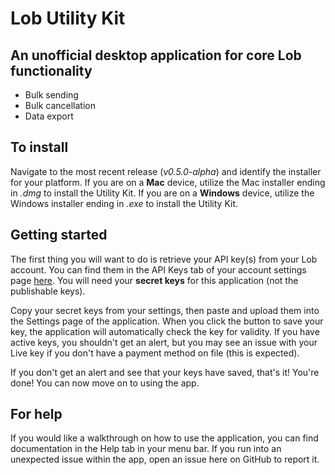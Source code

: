 # Lob Utility Kit
## An unofficial desktop application for core Lob functionality
- Bulk sending
- Bulk cancellation
- Data export

## To install
Navigate to the most recent release (*v0.5.0-alpha*) and identify the installer for your platform. If you are on a **Mac** device, utilize the Mac installer ending in *.dmg* to install the Utility Kit. If you are on a **Windows** device, utilize the Windows installer ending in *.exe* to install the Utility Kit.

## Getting started
The first thing you will want to do is retrieve your API key(s) from your Lob account. You can find them in the API Keys tab of your account settings page [here](dashboard.lob.com/settings/api-keys). You will need your **secret keys** for this application (not the publishable keys).

Copy your secret keys from your settings, then paste and upload them into the Settings page of the application. When you click the button to save your key, the application will automatically check the key for validity. If you have active keys, you shouldn't get an alert, but you may see an issue with your Live key if you don't have a payment method on file (this is expected).

If you don't get an alert and see that your keys have saved, that's it! You're done! You can now move on to using the app.

## For help
If you would like a walkthrough on how to use the application, you can find documentation in the Help tab in your menu bar. If you run into an unexpected issue within the app, open an issue here on GitHub to report it.
